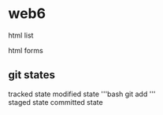 # web6
html list

html forms
## git states
tracked state
modified state
'''bash
     git add<file>
'''     
staged state
committed state
